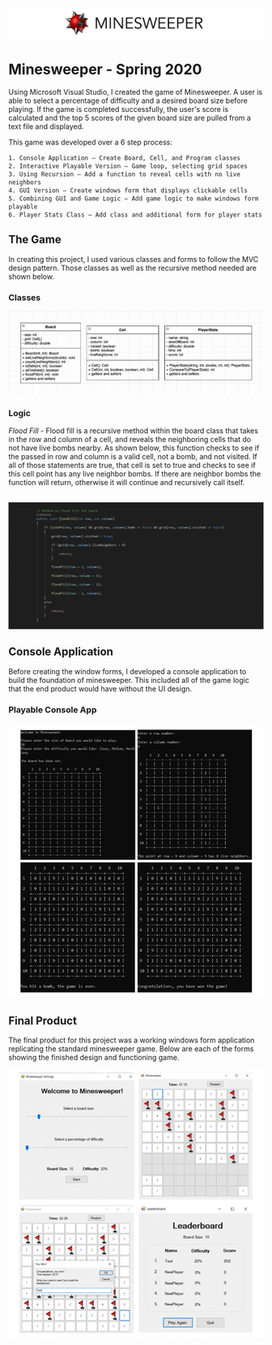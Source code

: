 <p align="center">
	<img src="MinesweeperPNG/Logo.png" alt="Logo"/>
</p>

# Minesweeper - Spring 2020

Using Microsoft Visual Studio, I created the game of Minesweeper. A user is able to select a percentage of difficulty and a desired board size before playing. If the game is completed successfully, the user's score is calculated and the top 5 scores of the given board size are pulled from a text file and displayed.

This game was developed over a 6 step process:

	1. Console Application – Create Board, Cell, and Program classes
	2. Interactive Playable Version – Game loop, selecting grid spaces
	3. Using Recursion – Add a function to reveal cells with no live neighbors
	4. GUI Version – Create windows form that displays clickable cells
	5. Combining GUI and Game Logic – Add game logic to make windows form playable
	6. Player Stats Class – Add class and additional form for player stats


<h2>The Game</h2>

In creating this project, I used various classes and forms to follow the MVC design pattern. Those classes as well as the recursive method needed are shown below.

<h3>Classes</h3>
<p align="center">
	<img src="MinesweeperPNG/Classes.png" alt="Classes"/>
</p>

<h3>Logic</h3>
<i>Flood Fill -</i> Flood fill is a recursive method within the board class that takes in the row and column of a cell, and reveals the neighboring cells that do not have live bombs nearby. As shown below, this function checks to see if the passed in row and column is a valid cell, not a bomb, and not visited. If all of those statements are true, that cell is set to true and checks to see if this cell point has any live neighbor bombs. If there are neighbor bombs the function will  return, otherwise it will continue and recursively call itself.
<br><br>
<p align="center">
	<img src="MinesweeperPNG/FloodFill.png" alt="Flood Fill"/>
</p>

<h2>Console Application</h2>

Before creating the window forms, I developed a console application to build the foundation of minesweeper. This included all of the game logic that the end product would have without the UI design.

<h3>Playable Console App<h3>
<p align="center">
	<img src="MinesweeperPNG/ConsoleApp.png" alt="Console Application"/>
</p>


<h2>Final Product</h2>

The final product for this project was a working windows form application replicating the standard minesweeper game. Below are each of the forms showing the finished design and functioning game.

<p align="center">
	<img src="MinesweeperPNG/Forms.png" alt="Game Forms"/>
</p>


